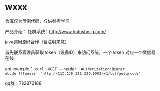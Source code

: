 # wxxx

仓库仅为示例代码，仅供参考学习

 产品介绍：
  社群系统：http://www.hutusheng.com/

java调用源码合作（请注明来意）：

首先联系管理员获取 token（设备ID）来访问系统，一个 token 对应一个微信号在线

api example：
`curl -XGET --header 'Authorization:Bearer abcderfffaasas' 'http://115.159.122.220:9002/v1/bot/getqrcode'`

qq群：792872188
